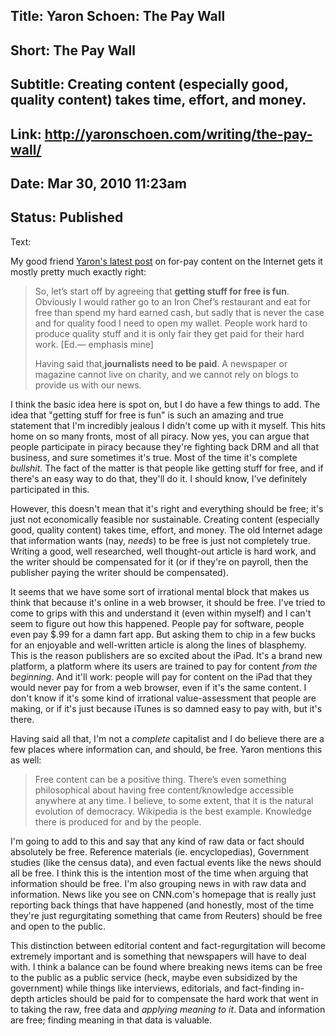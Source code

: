 Title: Yaron Schoen: The Pay Wall
----
Short: The Pay Wall
----
Subtitle: Creating content (especially good, quality content) takes time, effort, and money.
----
Link: http://yaronschoen.com/writing/the-pay-wall/
----
Date: Mar 30, 2010 11:23am
----
Status: Published
----
Text:

My good friend [Yaron's latest post](http://yaronschoen.com/writing/the-pay-wall/) on for-pay content on the Internet gets it mostly pretty much exactly right:

> So, let’s start off by agreeing that **getting stuff for free is fun**. Obviously I would rather go to an Iron Chef’s restaurant and eat for free than spend my hard earned cash, but sadly that is never the case and for quality food I need to open my wallet. People work hard to produce quality stuff and it is only fair they get paid for their hard work. [Ed.— emphasis mine]
> 
> Having said that,**journalists need to be paid**. A newspaper or magazine cannot live on charity, and we cannot rely on blogs to provide us with our news.

I think the basic idea here is spot on, but I do have a few things to add. The idea that "getting stuff for free is fun" is such an amazing and true statement that I'm incredibly jealous I didn't come up with it myself. This hits home on so many fronts, most of all piracy. Now yes, you can argue that people participate in piracy because they're fighting back DRM and all that business, and sure sometimes it's true. Most of the time it's complete *bullshit*. The fact of the matter is that people like getting stuff for free, and if there's an easy way to do that, they'll do it. I should know, I've definitely participated in this.

However, this doesn't mean that it's right and everything should be free; it's just not economically feasible nor sustainable. Creating content (especially good, quality content) takes time, effort, and money. The old Internet adage that information wants (nay, *needs*) to be free is just not completely true. Writing a good, well researched, well thought-out article is hard work, and the writer should be compensated for it (or if they're on payroll, then the publisher paying the writer should be compensated).

It seems that we have some sort of irrational mental block that makes us think that because it's online in a web browser, it should be free. I've tried to come to grips with this and understand it (even within myself) and I can't seem to figure out how this happened. People pay for software, people even pay $.99 for a damn fart app. But asking them to chip in a few bucks for an enjoyable and well-written article is along the lines of blasphemy. This is the reason publishers are so excited about the iPad. It's a brand new platform, a platform where its users are trained to pay for content *from the beginning*. And it'll work: people will pay for content on the iPad that they would never pay for from a web browser, even if it's the same content. I don't know if it's some kind of irrational value-assessment that people are making, or if it's just because iTunes is so damned easy to pay with, but it's there.

Having said all that, I'm not a *complete* capitalist and I do believe there are a few places where information can, and should, be free. Yaron mentions this as well:

> Free content can be a positive thing. There’s even something philosophical about having free content/knowledge accessible anywhere at any time. I believe, to some extent, that it is the natural evolution of democracy. Wikipedia is the best example. Knowledge there is produced for and by the people.

I'm going to add to this and say that any kind of raw data or fact should absolutely be free. Reference materials (ie. encyclopedias), Government studies (like the census data), and even factual events like the news should all be free. I think this is the intention most of the time when arguing that information should be free. I'm also grouping news in with raw data and information. News like you see on CNN.com's homepage that is really just reporting back things that have happened (and honestly, most of the time they're just regurgitating something that came from Reuters) should be free and open to the public.

This distinction between editorial content and fact-regurgitation will become extremely important and is something that newspapers will have to deal with. I think a balance can be found where breaking news items can be free to the public as a public service (heck, maybe even subsidized by the government) while things like interviews, editorials, and fact-finding in-depth articles should be paid for to compensate the hard work that went in to taking the raw, free data and *applying meaning to it*. Data and information are free; finding meaning in that data is valuable.